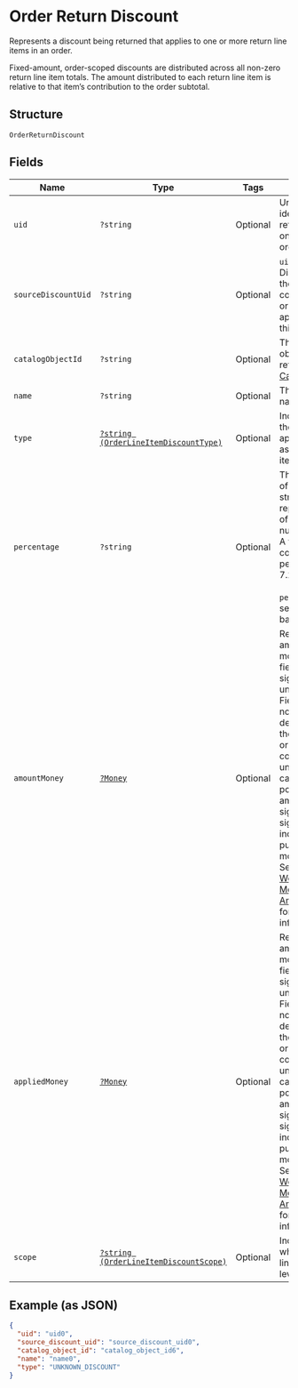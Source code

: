 
# Order Return Discount

Represents a discount being returned that applies to one or more return line items in an
order.

Fixed-amount, order-scoped discounts are distributed across all non-zero return line item totals.
The amount distributed to each return line item is relative to that item’s contribution to the
order subtotal.

## Structure

`OrderReturnDiscount`

## Fields

| Name | Type | Tags | Description | Getter | Setter |
|  --- | --- | --- | --- | --- | --- |
| `uid` | `?string` | Optional | Unique ID that identifies the return discount only within this order. | getUid(): ?string | setUid(?string uid): void |
| `sourceDiscountUid` | `?string` | Optional | `uid` of the Discount from the Order which contains the original application of this discount. | getSourceDiscountUid(): ?string | setSourceDiscountUid(?string sourceDiscountUid): void |
| `catalogObjectId` | `?string` | Optional | The catalog object id referencing [CatalogDiscount](#type-catalogdiscount). | getCatalogObjectId(): ?string | setCatalogObjectId(?string catalogObjectId): void |
| `name` | `?string` | Optional | The discount's name. | getName(): ?string | setName(?string name): void |
| `type` | [`?string (OrderLineItemDiscountType)`](/doc/models/order-line-item-discount-type.md) | Optional | Indicates how the discount is applied to the associated line item or order. | getType(): ?string | setType(?string type): void |
| `percentage` | `?string` | Optional | The percentage of the tax, as a string representation of a decimal number.<br>A value of `7.25` corresponds to a percentage of 7.25%.<br><br>`percentage` is not set for amount-based discounts. | getPercentage(): ?string | setPercentage(?string percentage): void |
| `amountMoney` | [`?Money`](/doc/models/money.md) | Optional | Represents an amount of money. `Money` fields can be signed or unsigned.<br>Fields that do not explicitly define whether they are signed or unsigned are<br>considered unsigned and can only hold positive amounts. For signed fields, the<br>sign of the value indicates the purpose of the money transfer. See<br>[Working with Monetary Amounts](https://developer.squareup.com/docs/build-basics/working-with-monetary-amounts)<br>for more information. | getAmountMoney(): ?Money | setAmountMoney(?Money amountMoney): void |
| `appliedMoney` | [`?Money`](/doc/models/money.md) | Optional | Represents an amount of money. `Money` fields can be signed or unsigned.<br>Fields that do not explicitly define whether they are signed or unsigned are<br>considered unsigned and can only hold positive amounts. For signed fields, the<br>sign of the value indicates the purpose of the money transfer. See<br>[Working with Monetary Amounts](https://developer.squareup.com/docs/build-basics/working-with-monetary-amounts)<br>for more information. | getAppliedMoney(): ?Money | setAppliedMoney(?Money appliedMoney): void |
| `scope` | [`?string (OrderLineItemDiscountScope)`](/doc/models/order-line-item-discount-scope.md) | Optional | Indicates whether this is a line item or order level discount. | getScope(): ?string | setScope(?string scope): void |

## Example (as JSON)

```json
{
  "uid": "uid0",
  "source_discount_uid": "source_discount_uid0",
  "catalog_object_id": "catalog_object_id6",
  "name": "name0",
  "type": "UNKNOWN_DISCOUNT"
}
```

